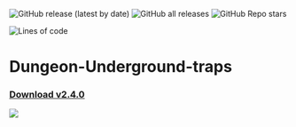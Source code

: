 ![GitHub release (latest by date)](https://img.shields.io/github/v/release/agzam4/Dungeon-Underground-traps?color=9000FF&style=for-the-badge)
![GitHub all releases](https://img.shields.io/github/downloads/agzam4/Dungeon-Underground-traps/total?color=0090FF&style=for-the-badge)
![GitHub Repo stars](https://img.shields.io/github/stars/agzam4/Dungeon-Underground-traps?color=FFE572&style=for-the-badge)

![Lines of code](https://img.shields.io/tokei/lines/github/agzam4/Dungeon-Underground-traps?color=blueviolet&style=flat-square)
# Dungeon-Underground-traps
### [Download v2.4.0](https://github.com/Agzam4/Dungeon-Underground-traps/releases/download/v2.4.0/Dungeon-Underground-traps.zip)
![](https://repository-images.githubusercontent.com/374747355/be49621d-ffb5-46bc-b98c-724c192d13a3)
